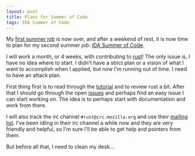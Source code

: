 ```yaml
---
layout: post
title: Plans for Summer of Code
tags: IDA Summer of Code
---
```


My [first summer job][] is now over, and after a weekend of rest, it is now time to plan for my second summer job: [IDA Summer of Code][].

I will work a month, or 4 weeks, with contributing to [rust][]! The only issue is, I have no idea where to start. I didn't have a strict plan or a vision of what I want to accomplish when I applied, but now I'm running out of time. I need to have an attack plan.

First thing first is to read through the [tutorial][] and to review rust a bit. After that I should go through the open [issues][] and perhaps find an easy issue I can start working on. The idea is to perhaps start with documentation and work from there.

I will also track the irc channel `#rust@irc.mozilla.org` and use their [mailing list][]. I've been idling in their irc channel a while now and they are very friendly and helpful, so I'm sure I'll be able to get help and pointers from them.

But before all that, I need to clean my desk...

[first summer job]: /blog/2014/07/13/summer_job_at_configura "Summer job at Configura"
[IDA Summer of Code]: /blog/2014/06/11/isoc "IDA Summer of Code"
[rust]: http://www.rust-lang.org/ "rust"
[tutorial]: http://doc.rust-lang.org/tutorial.html "rust tutorial"
[issues]: https://github.com/rust-lang/rust/issues?labels=&page=1&state=open "rust issues"
[mailing list]: https://mail.mozilla.org/listinfo/rust-dev "rust mailing list"

